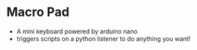 # Macro Pad
- A mini keyboard powered by arduino nano
- triggers scripts on a python listener to do anything you want!
